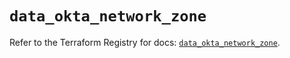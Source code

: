 # `data_okta_network_zone`

Refer to the Terraform Registry for docs: [`data_okta_network_zone`](https://registry.terraform.io/providers/okta/okta/4.14.0/docs/data-sources/network_zone).
